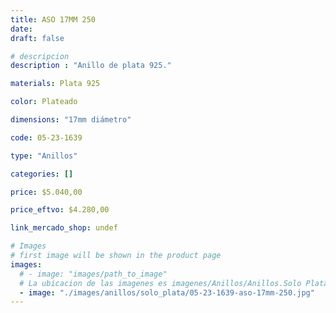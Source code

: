 ```yaml
---
title: ASO 17MM 250
date: 
draft: false

# descripcion
description : "Anillo de plata 925."

materials: Plata 925

color: Plateado

dimensions: "17mm diámetro"

code: 05-23-1639

type: "Anillos"

categories: []

price: $5.040,00

price_eftvo: $4.280,00

link_mercado_shop: undef

# Images
# first image will be shown in the product page
images:
  # - image: "images/path_to_image"
  # La ubicacion de las imagenes es imagenes/Anillos/Anillos.Solo Plata/05-23-1639-aso-17mm-250
  - image: "./images/anillos/solo_plata/05-23-1639-aso-17mm-250.jpg"
---
```


